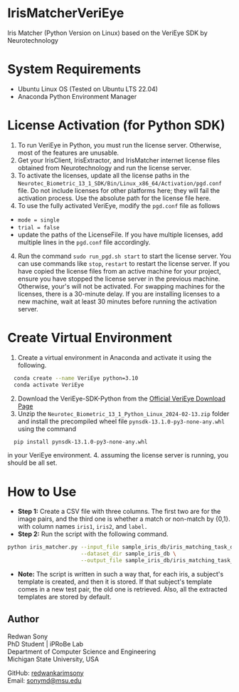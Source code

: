 # IrisMatcherVeriEye
Iris Matcher (Python Version on Linux) based on the VeriEye SDK by  Neurotechnology


# System Requirements
- Ubuntu Linux OS (Tested on Ubuntu LTS 22.04)
- Anaconda Python Environment Manager

# License Activation (for Python SDK)
1. To run VeriEye in Python, you must run the license server. Otherwise, most of the features are unusable.
2. Get your IrisClient, IrisExtractor, and IrisMatcher internet license files obtained from Neurotechnology and run the license server.
3. To activate the licenses, update all the license paths in the `Neurotec_Biometric_13_1_SDK/Bin/Linux_x86_64/Activation/pgd.conf` file. Do not include licenses for other platforms here; they will fail the activation process. Use the absolute path for the license file here.
4. To use the fully activated VeriEye, modify the `pgd.conf` file as follows
  - `mode = single`
  - `trial = false`
  - update the paths of the LicenseFile. If you have multiple licenses, add multiple lines in the `pgd.conf` file accordingly.
4. Run the command `sudo run_pgd.sh start` to start the license server. You can use commands like `stop`, `restart` to restart the license server. If you have copied the license files from an active machine for your project, ensure you have stopped the license server in the previous machine. Otherwise, your's will not be activated. For swapping machines for the licenses, there is a 30-minute delay. If you are installing licenses to a new machine, wait at least 30 minutes before running the activation server.


 # Create Virtual Environment
 1. Create a virtual environment in Anaconda and activate it using the following.
```bash
  conda create --name VeriEye python=3.10
  conda activate VeriEye
```
2. Download the VeriEye-SDK-Python from the [Official VeriEye Download Page](https://download.neurotechnology.com/Neurotec_Biometric_13_1_Python_Linux_2024-02-13.zip)
 3. Unzip the `Neurotec_Biometric_13_1_Python_Linux_2024-02-13.zip` folder and install the precompiled wheel file `pynsdk-13.1.0-py3-none-any.whl` using the command
  ```bash
    pip install pynsdk-13.1.0-py3-none-any.whl
```
in your VeriEye environment.
 4. assuming the license server is running, you should be all set.
 

# How to Use
- **Step 1:** Create a CSV file with three columns. The first two are for the image pairs, and the third one is whether a match or non-match by {0,1}. with column names `iris1`, `iris2`, and `label.`
- **Step 2:** Run the script with the following command.
```bash
python iris_matcher.py --input_file sample_iris_db/iris_matching_task_dataframe.csv \
                       --dataset_dir sample_iris_db \
                       --output_file sample_iris_db/iris_matching_task_output.csv
```


- **Note:** The script is written in such a way that, for each iris, a subject's template is created, and then it is stored. If that subject's template comes in a new test pair, the old one is retrieved. Also, all the extracted templates are stored by default.


## Author

Redwan Sony  
PhD Student | iPRoBe Lab  
Department of Computer Science and Engineering  
Michigan State University, USA

GitHub: [redwankarimsony](https://github.com/redwankarimsony)  
Email: [sonymd@msu.edu](mailto:sonymd@msu.edu)  




